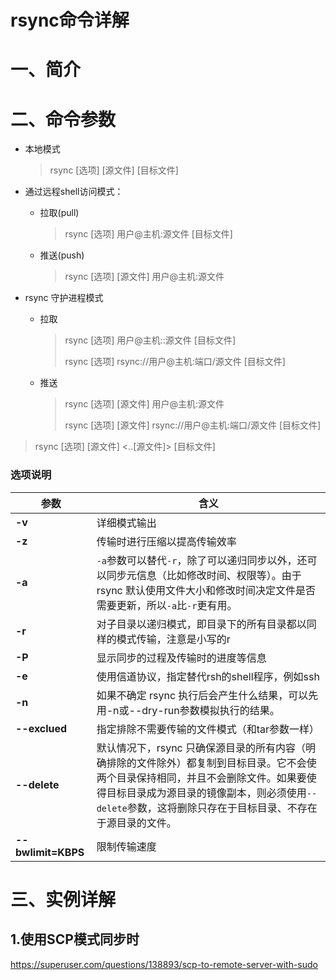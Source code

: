 # rsync命令详解

# 一、简介





# 二、命令参数

- 本地模式

  > rsync [选项] [源文件] [目标文件]

- 通过远程shell访问模式：

  - 拉取(pull) 

    > rsync [选项] 用户@主机:源文件 [目标文件]

  - 推送(push) 

    > rsync [选项] [源文件] 用户@主机:源文件

- rsync 守护进程模式

  - 拉取 

    > rsync [选项] 用户@主机::源文件 [目标文件]
    >
    > rsync [选项] rsync://用户@主机:端口/源文件 [目标文件]

  - 推送 

    > rsync [选项] [源文件] 用户@主机:源文件
    >
    > rsync [选项] [源文件] rsync://用户@主机:端口/源文件 [目标文件]



>  rsync [选项] [源文件] <..[源文件]> [目标文件]

### 选项说明

| 参数            | 含义                                                 |
| -------------- | ------------------------------------------------------------ |
| **-v**         | 详细模式输出                                                 |
| **-z**         | 传输时进行压缩以提高传输效率                                 |
| **-a**         | `-a`参数可以替代`-r`，除了可以递归同步以外，还可以同步元信息（比如修改时间、权限等）。由于 rsync 默认使用文件大小和修改时间决定文件是否需要更新，所以`-a`比`-r`更有用。 |
| **-r**         | 对子目录以递归模式，即目录下的所有目录都以同样的模式传输，注意是小写的r |
| **-P**         | 显示同步的过程及传输时的进度等信息                           |
| **-e**         | 使用信道协议，指定替代rsh的shell程序，例如ssh                |
| **-n**         | 如果不确定 rsync 执行后会产生什么结果，可以先用-n或--dry-run参数模拟执行的结果。 |
| **--exclued**  | 指定排除不需要传输的文件模式（和tar参数一样）                |
| **--delete**   | 默认情况下，rsync 只确保源目录的所有内容（明确排除的文件除外）都复制到目标目录。它不会使两个目录保持相同，并且不会删除文件。如果要使得目标目录成为源目录的镜像副本，则必须使用`--delete`参数，这将删除只存在于目标目录、不存在于源目录的文件。 |
| **--bwlimit=KBPS** | 限制传输速度                                                 |

# 三、实例详解

## 1.使用SCP模式同步时

https://superuser.com/questions/138893/scp-to-remote-server-with-sudo





